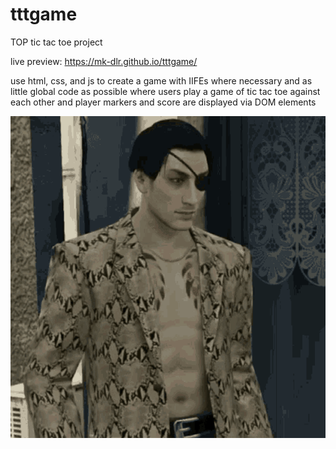 # tttgame

TOP tic tac toe project

live preview: https://mk-dlr.github.io/tttgame/

use html, css, and js to create a game
with IIFEs where necessary
and as little global code as possible
where users play a game of tic tac toe
against each other
and player markers and score are displayed
via DOM elements

![thumbsup](https://github.com/MK-DlR/tttgame/blob/main/thumbsupSM.gif)
